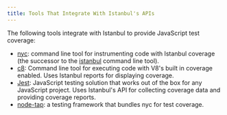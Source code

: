 ```yaml
---
title: Tools That Integrate With Istanbul's APIs
---
```


The following tools integrate with Istanbul to provide JavaScript
test coverage:

* [nyc](https://github.com/istanbuljs/nyc): command line tool for instrumenting
  code with Istanbul coverage (the successor to the [istanbul](https://www.npmjs.com/package/istanbul) command line tool).
* [c8](https://github.com/bcoe/c8): Command line tool for executing code
  with V8's built in coverage enabled. Uses Istanbul reports for displaying
  coverage.
* [Jest](https://github.com/facebook/jest): JavaScript testing solution that
  works out of the box for any JavaScript project. Uses Istanbul's API for collecting coverage data and providing coverage reports.
* [node-tap](https://www.node-tap.org/): a testing framework that bundles
  nyc for test coverage.
